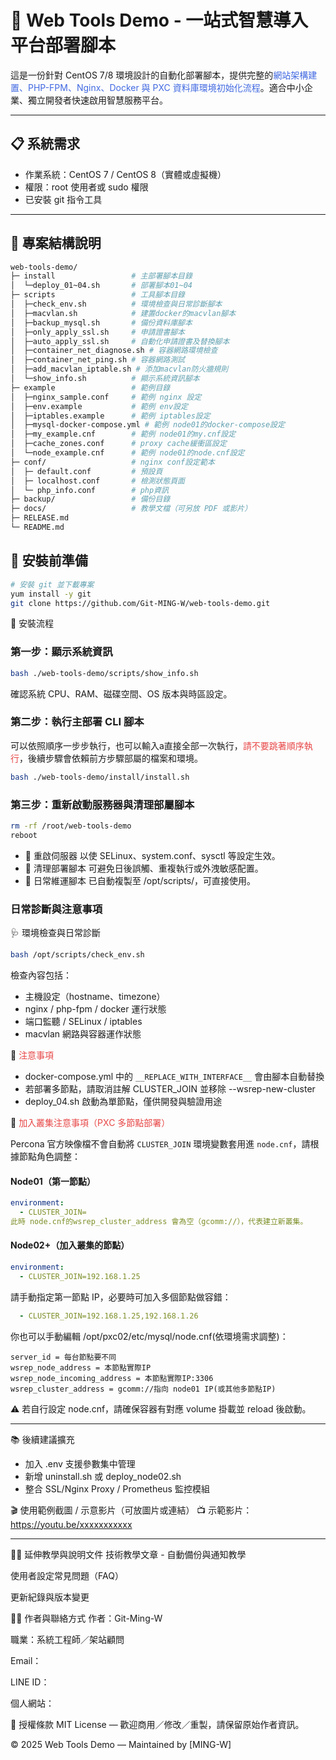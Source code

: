 <style>
red {color: #e84646;}
blue {color: #4169E1;} 
yellow {
  color:black;
  background-color: #ffdd00;
} 
green {
  color:black;
  background-color: #28FF28;
}
</style>

# 🧰 Web Tools Demo - 一站式智慧導入平台部署腳本

這是一份針對 CentOS 7/8 環境設計的自動化部署腳本，提供完整的<blue>網站架構建置、PHP-FPM、Nginx、Docker 與 PXC 資料庫環境初始化流程</blue>。適合中小企業、獨立開發者快速啟用智慧服務平台。

---

## 📋 系統需求

- 作業系統：CentOS 7 / CentOS 8（實體或虛擬機）
- 權限：root 使用者或 sudo 權限
- 已安裝 git 指令工具

---

## 📁 專案結構說明
```bash
web-tools-demo/
├─ install                 # 主部署腳本目錄
│  └─deploy_01~04.sh       # 部署腳本01~04
├─ scripts                 # 工具腳本目錄
│  ├─check_env.sh          # 環境檢查與日常診斷腳本
│  ├─macvlan.sh            # 建置docker的macvlan腳本
│  ├─backup_mysql.sh       # 備份資料庫腳本
│  ├─only_apply_ssl.sh     # 申請證書腳本
│  ├─auto_apply_ssl.sh     # 自動化申請證書及替換腳本 
│  ├─container_net_diagnose.sh # 容器網路環境檢查
│  ├─container_net_ping.sh # 容器網路測試
│  ├─add_macvlan_iptable.sh # 添加macvlan防火牆規則
│  └─show_info.sh          # 顯示系統資訊腳本
├─ example                 # 範例目錄 
│  ├─nginx_sample.conf     # 範例 nginx 設定
│  ├─env.example           # 範例 env設定
│  ├─iptables.example      # 範例 iptables設定
│  ├─mysql-docker-compose.yml # 範例 node01的docker-compose設定
│  ├─my_example.cnf        # 範例 node01的my.cnf設定
│  ├─cache_zones.conf      # proxy cache緩衝區設定
│  └─node_example.cnf      # 範例 node01的node.cnf設定
├─ conf/                   # nginx conf設定範本
│  ├─ default.conf         # 預設頁
│  ├─ localhost.conf       # 檢測狀態頁面
│  └─ php_info.conf        # php資訊
├─ backup/                 # 備份目錄
├─ docs/                   # 教學文檔（可另放 PDF 或影片）
├─ RELEASE.md
└─ README.md

```

## 📁 安裝前準備

```bash
# 安裝 git 並下載專案
yum install -y git
git clone https://github.com/Git-MING-W/web-tools-demo.git
```

🚀 安裝流程
### 第一步：顯示系統資訊
```bash
bash ./web-tools-demo/scripts/show_info.sh
```
確認系統 CPU、RAM、磁碟空間、OS 版本與時區設定。

### 第二步：執行主部署 CLI 腳本
可以依照順序一步步執行，也可以輸入a直接全部一次執行，<red>請不要跳著順序執行</red>，後續步驟會依賴前方步驟部屬的檔案和環境。
```bash
bash ./web-tools-demo/install/install.sh
```

### 第三步：重新啟動服務器與清理部屬腳本
```bash
rm -rf /root/web-tools-demo
reboot
```
- 🔄 重啟伺服器 以使 SELinux、system.conf、sysctl 等設定生效。
- 🧹 清理部署腳本 可避免日後誤觸、重複執行或外洩敏感配置。
- 📁 日常維運腳本 已自動複製至 /opt/scripts/，可直接使用。


### 日常診斷與注意事項
🩺 環境檢查與日常診斷
```bash
bash /opt/scripts/check_env.sh
```
檢查內容包括：
- 主機設定（hostname、timezone）
- nginx / php-fpm / docker 運行狀態
- 端口監聽 / SELinux / iptables
- macvlan 網路與容器運作狀態

📌 <red>注意事項</red>

- docker-compose.yml 中的 `__REPLACE_WITH_INTERFACE__` 會由腳本自動替換
- 若部署多節點，請取消註解 CLUSTER_JOIN 並移除 --wsrep-new-cluster
- deploy_04.sh 啟動為單節點，僅供開發與驗證用途

📌 <red>加入叢集注意事項（PXC 多節點部署）</red>

Percona 官方映像檔不會自動將 `CLUSTER_JOIN` 環境變數套用進 `node.cnf`，請根據節點角色調整：
#### Node01（第一節點）
```yaml
environment:
  - CLUSTER_JOIN=
此時 node.cnf的wsrep_cluster_address 會為空（gcomm://），代表建立新叢集。
```

#### Node02+（加入叢集的節點）
```yaml
environment:
  - CLUSTER_JOIN=192.168.1.25
```
請手動指定第一節點 IP，必要時可加入多個節點做容錯：
```yaml
  - CLUSTER_JOIN=192.168.1.25,192.168.1.26
```

你也可以手動編輯 /opt/pxc02/etc/mysql/node.cnf(依環境需求調整)：
```
server_id = 每台節點要不同
wsrep_node_address = 本節點實際IP
wsrep_node_incoming_address = 本節點實際IP:3306
wsrep_cluster_address = gcomm://指向 node01 IP(或其他多節點IP)
```
⚠️ 若自行設定 node.cnf，請確保容器有對應 volume 掛載並 reload 後啟動。

---
📚 後續建議擴充
- 加入 .env 支援參數集中管理
- 新增 uninstall.sh 或 deploy_node02.sh
- 整合 SSL/Nginx Proxy / Prometheus 監控模組


🎬 使用範例截圖 / 示意影片（可放圖片或連結）
📺 示範影片：https://youtu.be/xxxxxxxxxxx

---

🧑‍🏫 延伸教學與說明文件
技術教學文章 - 自動備份與通知教學

使用者設定常見問題（FAQ）

更新紀錄與版本變更

🧑‍💼 作者與聯絡方式
作者：Git-Ming-W

職業：系統工程師／架站顧問

Email：

LINE ID：

個人網站：

📜 授權條款
MIT License — 歡迎商用／修改／重製，請保留原始作者資訊。

© 2025 Web Tools Demo — Maintained by [MING-W]

